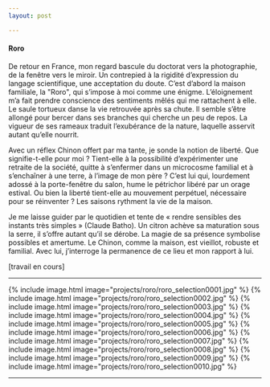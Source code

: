 ```yaml
---
layout: post

---
```

#### Roro

De retour en France, mon regard bascule du doctorat vers la photographie, de la fenêtre vers le miroir. Un contrepied à la rigidité d’expression du langage scientifique, une acceptation du doute. C’est d’abord la maison familiale, la "Roro", qui s’impose à moi comme une énigme. L’éloignement m’a fait prendre conscience des sentiments mêlés qui me rattachent à elle. Le saule tortueux danse la vie retrouvée après sa chute. Il semble s’être allongé pour bercer dans ses branches qui cherche un peu de repos. La vigueur de ses rameaux traduit l’exubérance de la nature, laquelle asservit autant qu’elle nourrit.

Avec un réflex Chinon offert par ma tante, je sonde la notion de liberté. Que signifie-t-elle pour moi ? Tient-elle à la possibilité d’expérimenter une retraite de la société, quitte à s’enfermer dans un microcosme familial et à s’enchaîner à une terre, à l’image de mon père ? C’est lui qui, lourdement adossé à la porte-fenêtre du salon, hume le pétrichor libéré par un orage estival. Ou  bien la liberté tient-elle au mouvement perpétuel, nécessaire pour se réinventer ? Les saisons rythment la vie de la maison.

Je me laisse guider par le quotidien et tente de « rendre sensibles des instants très simples » (Claude Batho). Un citron achève sa maturation sous la serre, il s’offre autant qu’il se dérobe. La magie de sa présence symbolise possibles et amertume. Le Chinon, comme la maison, est vieillot, robuste et familial. Avec lui, j’interroge la permanence de ce lieu et mon rapport à lui.

[travail en cours]

---
{% include image.html image="projects/roro/roro_selection0001.jpg" %}
{% include image.html image="projects/roro/roro_selection0002.jpg" %}
{% include image.html image="projects/roro/roro_selection0003.jpg" %}
{% include image.html image="projects/roro/roro_selection0004.jpg" %}
{% include image.html image="projects/roro/roro_selection0005.jpg" %}
{% include image.html image="projects/roro/roro_selection0006.jpg" %}
{% include image.html image="projects/roro/roro_selection0007.jpg" %}
{% include image.html image="projects/roro/roro_selection0008.jpg" %}
{% include image.html image="projects/roro/roro_selection0009.jpg" %}
{% include image.html image="projects/roro/roro_selection0010.jpg" %}

---
